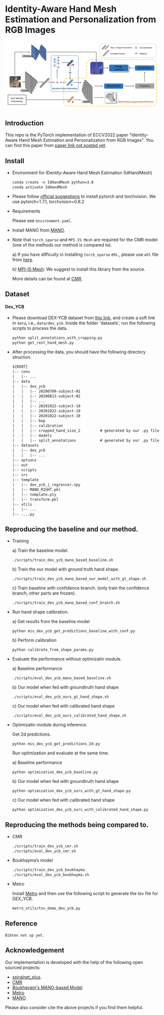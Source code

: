 
# Identity-Aware Hand Mesh Estimation and Personalization from RGB Images


<p align="center">
<img src="./readme_images/fig_1.png" >
</p>

## Introduction
This repo is the PyTorch implementation of ECCV2022 paper "Identity-Aware Hand Mesh Estimation and Personalization from RGB Images". 
You can find this paper from [paper link not posted yet]().

## Install 
+ Environment for IDentity-Aware Hand Mesh Estimation (IdHandMesh)
    ```
    conda create -n IdHandMesh python=3.8   
    conda activate IdHandMesh
    ```
+ Please follow [official suggestions](https://pytorch.org/) to install pytorch and torchvision. We use pytorch=1.7.1, torchvision=0.8.2
+ Requirements

  Please see `environment.yaml`.

+ Install MANO from [MANO](https://github.com/hassony2/manopth).

+ Note that `torch_sparse` and `MPI-IS Mesh` are required for the CMR model (one of the methods our method is compared to).

  a) If you have difficulty in installing `torch_sparse` etc., please use `whl` file from [here](https://pytorch-geometric.com/whl/).
  
  b) [MPI-IS Mesh](https://github.com/MPI-IS/mesh): We suggest to install this library from the source.

  More details can be found at [CMR](https://github.com/SeanChenxy/HandMesh).


## Dataset
#### Dex_YCB
+ Please download DEX-YCB dataset from [this link](https://dex-ycb.github.io/), 
and create a soft link in `data`, i.e., `data/dex_ycb`. Inside the folder 'datasets', 
run the following scripts to process the data.
  ```
  python split_annotations_with_cropping.py
  python get_rest_hand_mesh.py
  ```
+ After processing the data, you should have the following directory struction.
  ```  
  ${ROOT} 
  |-- conv
  |   |-- ...
  |-- data
  |   |-- dex_ycb
  |   |   |-- 20200709-subject-01
  |   |   |-- 20200813-subject-02
  |   |   |-- ...
  |   |   |-- 20201022-subject-10
  |   |   |-- 20201022-subject-10
  |   |   |-- 20201022-subject-10
  |   |   |-- bop
  |   |   |-- calibration
  |   |   |-- cropped_hand_size_2         # generated by our .py file
  |   |   |-- models
  |   |   |-- split_annotations           # generated by our .py file
  |-- datasets
  |   |-- dex_ycb
  |   |   |-- ...
  |-- options
  |-- out
  |-- scripts
  |-- src
  |-- template
  |   |-- dex_ycb_j_regressor.npy
  |   |-- MANO_RIGHT.pkl
  |   |-- template.ply 
  |   |-- transform.pkl
  |-- utils
  |   |-- ...
  |-- ....py
  ```  

## Reproducing the baseline and our method.
+ Training 
  
  a) Train the baseline model.
  ```
  ./scripts/train_dex_ycb_mano_based_baseline.sh
  ```
  b) Train the our model with ground truth hand shape.
  ```
  ./scripts/train_dex_ycb_mano_based_our_model_with_gt_shape.sh
  ```
  c) Train baseline with confidence branch. (only train the confidence branch, other parts are frozen).
  ```
  ./scripts/train_dex_ycb_mano_based_conf_branch.sh
  ```
+ Run hand shape calibration.

  a) Get results from the baseline model
    ```
    python mis_dex_ycb_get_predictions_baseline_with_conf.py
    ```
  b) Perform calibration
    ```
    python calibrate_from_shape_params.py
    ```
+ Evaluate the performance without optimizatin module.

  a) Baseline performance
    ```
    ./scripts/eval_dex_ycb_mano_based_baseline.sh
    ```
  b) Our model when fed with groundtruth hand shape
    ```
    ./scripts/eval_dex_ycb_ours_gt_hand_shape.sh
    ```
  c) Our model when fed with calibrated hand shape
    ```
    ./scripts/eval_dex_ycb_ours_calibrated_hand_shape.sh
    ```
+ Optimizatin module during inference.

  Get 2d predictions.
  ```
  python mis_dex_ycb_get_predictions_2d.py
  ```
  Run optimization and evaluate at the same time.

  a) Baseline performance
    ```
    python optimization_dex_ycb_baseline.py
    ```
  b) Our model when fed with groundtruth hand shape
    ```
    python optimization_dex_ycb_ours_with_gt_hand_shape.py
    ```
  c) Our model when fed with calibrated hand shape
    ```
    python optimization_dex_ycb_ours_with_calibrated_hand_shape.py
    ```


## Reproducing the methods being compared to.

+ CMR
  ```
  ./scripts/train_dex_ycb_cmr.sh
  ./scripts/eval_dex_ycb_cmr.sh
  ```
+ Boukhayma’s model
  ```
  ./scripts/train_dex_ycb_boukhayma
  ./scripts/eval_dex_ycb_boukhayma.sh
  ```
+ Metro

  Install [Metro](https://github.com/microsoft/MeshTransformer) and then use the following script to generate the tsv file for DEX_YCB.
  ```
  metro_utils/tsv_demo_dex_ycb.py
  ```
  
## Reference

  ```
  Bibtex not up yet.
  ```

## Acknowledgement
Our implementation is developed with the help of the following open sourced projects:

+ [spiralnet_plus](https://github.com/sw-gong/spiralnet_plus?utm_source=catalyzex.com).
+ [CMR](https://github.com/SeanChenxy/HandMesh)
+ [Boukhayam's MANO-based Model](https://github.com/boukhayma/3dhand)
+ [Metro](https://github.com/microsoft/MeshTransformer)
+ [MANO](https://github.com/hassony2/manopth)

Please also consider cite the above projects if you find them helpful.
